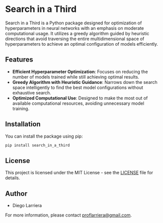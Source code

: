 # Search in a Third

Search in a Third is a Python package designed for optimization of hyperparameters in neural networks with an emphasis on moderate computational usage. It utilizes a greedy algorithm guided by heuristic directions that avoid traversing the entire multidimensional space of hyperparameters to achieve an optimal configuration of models efficiently.

## Features

- **Efficient Hyperparameter Optimization**: Focuses on reducing the number of models trained while still achieving optimal results.
- **Greedy Algorithm with Heuristic Guidance**: Narrows down the search space intelligently to find the best model configurations without exhaustive search.
- **Optimized Computational Use**: Designed to make the most out of available computational resources, avoiding unnecessary model training.

## Installation

You can install the package using pip:

```bash
pip install search_in_a_third
```

## License

This project is licensed under the MIT License - see the [LICENSE](LICENSE) file for details.

## Author

- Diego Larriera

For more information, please contact proflarriera@gmail.com.
